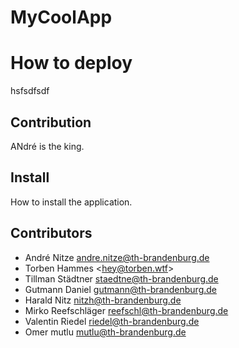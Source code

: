 # MyCoolApp

# How to deploy
hsfsdfsdf

## Contribution
ANdré is the king.

## Install
How to install the application.

## Contributors 
* André Nitze <andre.nitze@th-brandenburg.de>
* Torben Hammes <[hey@torben.wtf](mailto:hey@torben.wtf)>
* Tillman Städtner <staedtne@th-brandenburg.de>
* Gutmann Daniel <gutmann@th-brandenburg.de>
* Harald Nitz <nitzh@th-brandenburg.de>
* Mirko Reefschläger <reefschl@th-brandenburg.de>
* Valentin Riedel <riedel@th-brandenburg.de>
* Omer mutlu mutlu@th-brandenburg.de
